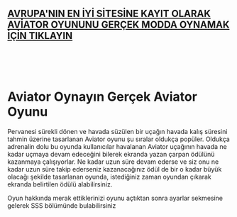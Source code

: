 ## [AVRUPA'NIN EN İYİ SİTESİNE KAYIT OLARAK AVİATOR OYUNUNU GERÇEK MODDA OYNAMAK İÇİN TIKLAYIN](https://cutt.ly/FeFbEs8I)

<br>
<br>
<br>

# Aviator Oynayın Gerçek Aviator Oyunu

Pervanesi sürekli dönen ve havada süzülen bir uçağın havada kalış süresini tahmin üzerine tasarlanan Aviator oyunu şu sıralar oldukça popüler. Oldukça adrenalin dolu bu oyunda kullanıcılar havalanan Aviator uçağının havada ne kadar uçmaya devam edeceğini bilerek ekranda yazan çarpan ödülünü kazanmaya çalışıyorlar. Ne kadar uzun süre devam ederse ve siz onu ne kadar uzun süre takip ederseniz kazanacağınız ödül de bir o kadar büyük olacağı şekilde tasarlanan oyunda, istediğiniz zaman oyundan çıkarak ekranda belirtilen ödülü alabilirsiniz.

Oyun hakkında merak ettiklerinizi oyunu açtıktan sonra ayarlar sekmesine gelerek SSS bölümünde bulabilirsiniz
